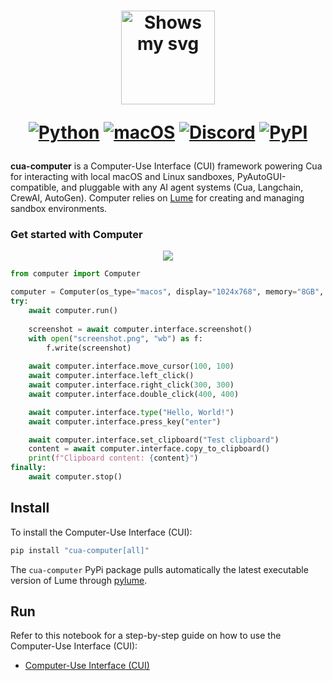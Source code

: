 <div align="center">
<h1>
  <div class="image-wrapper" style="display: inline-block;">
    <picture>
      <source media="(prefers-color-scheme: dark)" alt="logo" height="150" srcset="https://raw.githubusercontent.com/trycua/cua/main/img/logo_white.png" style="display: block; margin: auto;">
      <source media="(prefers-color-scheme: light)" alt="logo" height="150" srcset="https://raw.githubusercontent.com/trycua/cua/main/img/logo_black.png" style="display: block; margin: auto;">
      <img alt="Shows my svg">
    </picture>
  </div>

  [![Python](https://img.shields.io/badge/Python-333333?logo=python&logoColor=white&labelColor=333333)](#)
  [![macOS](https://img.shields.io/badge/macOS-000000?logo=apple&logoColor=F0F0F0)](#)
  [![Discord](https://img.shields.io/badge/Discord-%235865F2.svg?&logo=discord&logoColor=white)](https://discord.com/invite/mVnXXpdE85)
  [![PyPI](https://img.shields.io/pypi/v/cua-computer?color=333333)](https://pypi.org/project/cua-computer/)
</h1>
</div>

**cua-computer** is a Computer-Use Interface (CUI) framework powering Cua for interacting with local macOS and Linux sandboxes, PyAutoGUI-compatible, and pluggable with any AI agent systems (Cua, Langchain, CrewAI, AutoGen). Computer relies on [Lume](https://github.com/trycua/lume) for creating and managing sandbox environments.

### Get started with Computer

<div align="center">
    <img src="https://raw.githubusercontent.com/trycua/cua/main/img/computer.png"/>
</div>

```python
from computer import Computer

computer = Computer(os_type="macos", display="1024x768", memory="8GB", cpu="4")
try:
    await computer.run()
    
    screenshot = await computer.interface.screenshot()
    with open("screenshot.png", "wb") as f:
        f.write(screenshot)
    
    await computer.interface.move_cursor(100, 100)
    await computer.interface.left_click()
    await computer.interface.right_click(300, 300)
    await computer.interface.double_click(400, 400)

    await computer.interface.type("Hello, World!")
    await computer.interface.press_key("enter")

    await computer.interface.set_clipboard("Test clipboard")
    content = await computer.interface.copy_to_clipboard()
    print(f"Clipboard content: {content}")
finally:
    await computer.stop()
```

## Install

To install the Computer-Use Interface (CUI):

```bash
pip install "cua-computer[all]"
```

The `cua-computer` PyPi package pulls automatically the latest executable version of Lume through [pylume](https://github.com/trycua/pylume).

## Run

Refer to this notebook for a step-by-step guide on how to use the Computer-Use Interface (CUI):

- [Computer-Use Interface (CUI)](https://github.com/trycua/cua/blob/main/notebooks/computer_nb.ipynb)